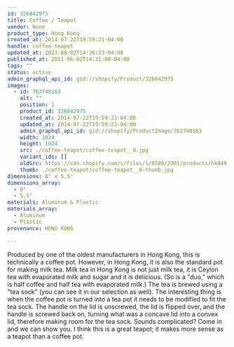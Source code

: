 ```yaml
---
id: 326842975
title: Coffee / Teapot
vendor: None
product_type: Hong Kong
created_at: 2014-07-22T19:59:21-04:00
handle: coffee-teapot
updated_at: 2023-08-02T14:36:23-04:00
published_at: 2011-06-02T14:31:00-04:00
tags: ""
status: active
admin_graphql_api_id: gid://shopify/Product/326842975
images:
  - id: 763748163
    alt: ""
    position: 1
    product_id: 326842975
    created_at: 2014-07-22T19:59:23-04:00
    updated_at: 2014-07-22T19:59:23-04:00
    admin_graphql_api_id: gid://shopify/ProductImage/763748163
    width: 1024
    height: 1024
    src: ./coffee-teapot/coffee-teapot__0.jpg
    variant_ids: []
    oldSrc: https://cdn.shopify.com/s/files/1/0589/2901/products/hk049.jpeg?v=1406073563
    thumb: ./coffee-teapot/coffee-teapot__0-thumb.jpg
dimensions: 8" x 5.5"
dimensions_array:
  - 8"
  - 5.5"
materials: Aluminum & Plastic
materials_array:
  - Aluminum
  - Plastic
provenance: HONG KONG

---
```


Produced by one of the oldest manufacturers in Hong Kong, this is technically a coffee pot. However, in Hong Kong, it is also the standard pot for making milk tea. Milk tea in Hong Kong is not just milk tea, it is Ceylon tea with evaporated milk and sugar and it is delicious. (So is a "duo," which is half coffee and half tea with evaporated milk.) The tea is brewed using a "tea sock" (you can see it in our selection as well). The interesting thing is when the coffee pot is turned into a tea pot it needs to be modified to fit the tea sock. The handle on the lid is unscrewed, the lid is flipped over, and the handle is screwed back on, turning what was a concave lid into a convex lid, therefore making room for the tea sock. Sounds complicated? Come in and we can show you. I think this is a great teapot; it makes more sense as a teapot than a coffee pot.